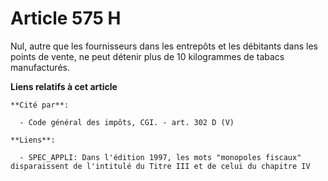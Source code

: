 # Article 575 H

Nul, autre que les fournisseurs dans les entrepôts et les débitants dans les points de vente, ne peut détenir plus de 10
kilogrammes de tabacs manufacturés.

**Liens relatifs à cet article**

	**Cité par**:

	  - Code général des impôts, CGI. - art. 302 D (V)

	**Liens**:

	  - SPEC_APPLI: Dans l'édition 1997, les mots "monopoles fiscaux" disparaissent de l'intitulé du Titre III et de celui du chapitre IV
